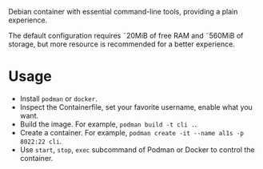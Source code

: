 Debian container with essential command-line tools, providing a plain experience.

The default configuration requires &tilde;20MiB of free RAM and &tilde;560MiB of storage, but more resource is recommended for a better experience.

# Usage

- Install `podman` or `docker`.
- Inspect the Containerfile, set your favorite username, enable what you want.
- Build the image. For example, `podman build -t cli .`.
- Create a container. For example, `podman create -it --name al1s -p 8022:22 cli`.
- Use `start`, `stop`, `exec` subcommand of Podman or Docker to control the container.
